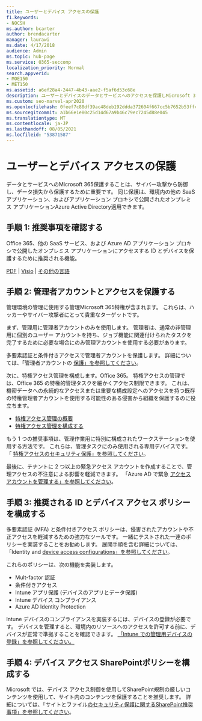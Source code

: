 ```yaml
---
title: ユーザーとデバイス アクセスの保護
f1.keywords:
- NOCSH
ms.author: bcarter
author: brendacarter
manager: laurawi
ms.date: 4/17/2018
audience: Admin
ms.topic: hub-page
ms.service: O365-seccomp
localization_priority: Normal
search.appverid:
- MOE150
- MET150
ms.assetid: a6ef28a4-2447-4b43-aae2-f5af6d53c68e
description: ユーザーとデバイスのデータとサービスへのアクセスを保護しMicrosoft 365データ損失から保護する方法について学習します。
ms.custom: seo-marvel-apr2020
ms.openlocfilehash: 0feef7c88df39ac48deb192ddda372604f667cc5b7652b53ffcd50dce78f15ce
ms.sourcegitcommit: a1b66e1e80c25d14d67a9b46c79ec7245d88e045
ms.translationtype: MT
ms.contentlocale: ja-JP
ms.lasthandoff: 08/05/2021
ms.locfileid: "53871587"
---
```

# <a name="protect-user-and-device-access"></a>ユーザーとデバイス アクセスの保護

データとサービスへのMicrosoft 365保護することは、サイバー攻撃から防御し、データ損失から保護するために重要です。 同じ保護は、環境内の他の SaaS アプリケーション、およびアプリケーション プロキシで公開されたオンプレミス アプリケーションAzure Active Directory適用できます。
  
## <a name="step-1-review-recommendations"></a>手順 1: 推奨事項を確認する

Office 365、他の SaaS サービス、および Azure AD アプリケーション プロキシで公開したオンプレミス アプリケーションにアクセスする ID とデバイスを保護するために推奨される機能。
  
[PDF](https://go.microsoft.com/fwlink/p/?linkid=841656) | [Visio](https://go.microsoft.com/fwlink/p/?linkid=841657) | [その他の言語](https://www.microsoft.com/download/details.aspx?id=55032)
  
## <a name="step-2-protect-administrator-accounts-and-access"></a>手順 2: 管理者アカウントとアクセスを保護する
管理環境の管理に使用する管理Microsoft 365特権が含まれます。 これらは、ハッカーやサイバー攻撃者にとって貴重なターゲットです。 

まず、管理用に管理者アカウントのみを使用します。 管理者は、通常の非管理用に個別のユーザー アカウントを持ち、ジョブ機能に関連付けられたタスクを完了するために必要な場合にのみ管理アカウントを使用する必要があります。

多要素認証と条件付きアクセスで管理者アカウントを保護します。 詳細については、「管理者アカウントの [保護」を参照してください](../security/office-365-security/identity-access-prerequisites.md#protecting-administrator-accounts)。 

次に、特権アクセス管理を構成します。Office 365。 特権アクセスの管理では、Office 365 の特権的管理タスクを細かくアクセス制限できます。 これは、機密データへの永続的なアクセスまたは重要な構成設定へのアクセスを持つ既存の特権管理者アカウントを使用する可能性のある侵害から組織を保護するのに役立ちます。

- [特権アクセス管理の概要](privileged-access-management-overview.md)
- [特権アクセス管理を構成する](privileged-access-management-configuration.md)

もう 1 つの推奨事項は、管理作業用に特別に構成されたワークステーションを使用する方法です。 これらは、管理タスクにのみ使用される専用デバイスです。 「 [特権アクセスのセキュリティ保護」を参照してください](/windows-server/identity/securing-privileged-access/securing-privileged-access)。

最後に、テナントに 2 つ以上の緊急アクセス アカウントを作成することで、管理アクセスの不注意による影響を軽減できます。 「Azure AD で緊急 [アクセス アカウントを管理する」を参照してください](/azure/active-directory/users-groups-roles/directory-emergency-access)。 

## <a name="step-3-configure-recommended-identity-and-device-access-policies"></a>手順 3: 推奨される ID とデバイス アクセス ポリシーを構成する
多要素認証 (MFA) と条件付きアクセス ポリシーは、侵害されたアカウントや不正アクセスを軽減するための強力なツールです。 一緒にテストされた一連のポリシーを実装することをお勧めします。 展開手順を含む詳細については、「Identity and [device access configurations」を参照してください](../security/office-365-security/microsoft-365-policies-configurations.md)。

 これらのポリシーは、次の機能を実装します。
- Mult-factor 認証
- 条件付きアクセス
- Intune アプリ保護 (デバイスのアプリとデータ保護)
- Intune デバイス コンプライアンス
- Azure AD Identity Protection

Intune デバイスのコンプライアンスを実装するには、デバイスの登録が必要です。 デバイスを管理すると、環境内のリソースへのアクセスを許可する前に、デバイスが正常で準拠することを確認できます。 [「Intune での管理用デバイスの登録」を参照してください。](/intune-classic/deploy-use/enroll-devices-in-microsoft-intune)

## <a name="step-4-configure-sharepoint-device-access-policies"></a>手順 4: デバイス アクセス SharePointポリシーを構成する

Microsoft では、デバイス アクセス制御を使用してSharePoint規制の厳しいコンテンツを使用して、サイト内のコンテンツを保護することを推奨します。 詳細については、「サイトとファイル[のセキュリティ保護に関するSharePoint推奨事項」を参照してください](../security/office-365-security/sharepoint-file-access-policies.md)。



